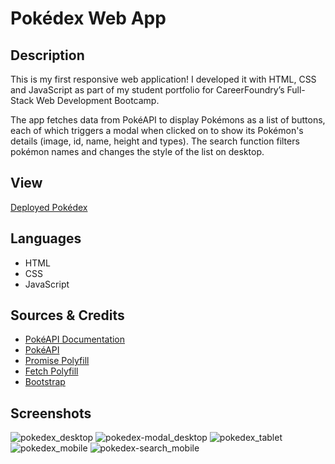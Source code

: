 # Pokédex Web App

## Description

This is my first responsive web application! I developed it with HTML, CSS and JavaScript as part of my student portfolio for CareerFoundry’s Full-Stack Web Development Bootcamp.

The app fetches data from PokéAPI to display Pokémons as a list of buttons, each of which triggers a modal when clicked on to show its Pokémon's details (image, id, name, height and types). The search function filters pokémon names and changes the style of the list on desktop.

## View

[Deployed Pokédex
](https://cotufetes.github.io/simple-js-pokedex/)

## Languages
- HTML
- CSS
- JavaScript

## Sources & Credits
- [PokéAPI Documentation](https://pokeapi.co/docs/v2)
- [PokéAPI](https://pokeapi.co/api/v2/pokemon/?limit=150)
- [Promise Polyfill](https://github.com/taylorhakes/promise-polyfill)
- [Fetch Polyfill](https://github.com/github/fetch)
- [Bootstrap](https://getbootstrap.com/docs/5.3/getting-started/introduction/)

## Screenshots

![pokedex_desktop](https://user-images.githubusercontent.com/118216207/228773184-cf216b00-bcdd-4b9d-a8d2-07007e538926.png)
![pokedex-modal_desktop](https://user-images.githubusercontent.com/118216207/228773191-ed38fba8-34d4-4c99-8b43-99acc4dbf3c3.png)
![pokedex_tablet](https://user-images.githubusercontent.com/118216207/228773193-ab0de910-a579-4a32-a51e-3cfb7dcfdd3a.png)
![pokedex_mobile](https://user-images.githubusercontent.com/118216207/228773195-8d49bb9a-5414-4724-a954-b2d30cfdbe45.png)
![pokedex-search_mobile](https://user-images.githubusercontent.com/118216207/228773197-d91ef161-50dd-4428-a289-822e54b17279.png)

